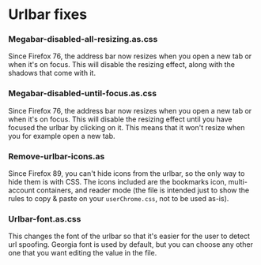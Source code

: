 # Urlbar fixes

### Megabar-disabled-all-resizing.as.css
Since Firefox 76, the address bar now resizes when you open a new tab or when it's on focus. This will disable the resizing effect, along with the shadows that come with it.

### Megabar-disabled-until-focus.as.css
Since Firefox 76, the address bar now resizes when you open a new tab or when it's on focus. This will disable the resizing effect until you have focused the urlbar by clicking on it. This means that it won't resize when you for example open a new tab.

### Remove-urlbar-icons.as
Since Firefox 89, you can't hide icons from the urlbar, so the only way to hide them is with CSS. The icons included are the bookmarks icon, multi-account containers, and reader mode (the file is intended just to show the rules to copy & paste on your `userChrome.css`, not to be used as-is).

### Urlbar-font.as.css
This changes the font of the urlbar so that it's easier for the user to detect url spoofing. Georgia font is used by default, but you can choose any other one that you want editing the value in the file.
